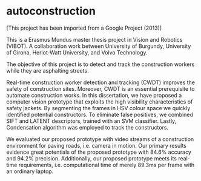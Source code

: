 # autoconstruction

[This project has been imported from a Google Project (2013)]

This is a Erasmus Mundus master thesis project in Vision and Robotics (VIBOT). A collaboration work between University of Burgundy, University of Girona, Heriot-Watt University, and Volvo Technology.

The objective of this project is to detect and track the construction workers while they are asphalting streets.

Real-time construction worker detection and tracking (CWDT) improves the safety of construction sites. Moreover, CWDT is an essential prerequisite to automate construction works. In this dissertation, we have proposed a computer vision prototype that exploits the high visibility characteristics of safety jackets. By segmenting the frames in HSV colour space we quickly identified potential constructors. To eliminate false positives, we combined SIFT and LATENT descriptors, trained with an SVM classifier. Lastly, Condensation algorithm was employed to track the constructors.

We evaluated our proposed prototype with video streams of a construction environment for paving roads, i.e. camera in motion. Our primary results evidence great potentials of the proposed prototype with 84.6% accuracy and 94.2% precision. Additionally, our proposed prototype meets its real-time requirements, i.e. computational time of merely 89.3ms per frame with an ordinary laptop.
